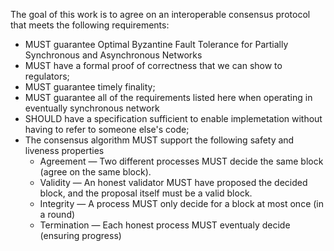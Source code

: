 The goal of this work is to agree on an interoperable consensus protocol that meets the following requirements:

* MUST guarantee Optimal Byzantine Fault Tolerance for Partially Synchronous and Asynchronous Networks
* MUST have a formal proof of correctness that we can show to regulators;
* MUST guarantee timely finality;
* MUST guarantee all of the requirements listed here when operating in eventually synchronous network
* SHOULD have a specification sufficient to enable implemetation without having to refer to someone else's code;
* The consensus algorithm MUST support the following safety and liveness properties
  - Agreement — Two different processes MUST decide the same block (agree on the same block).
  - Validity — An honest validator MUST have proposed the decided block, and the proposal itself must be a valid block.
  - Integrity — A process MUST only decide for a block at most once (in a round)
  - Termination — Each honest process MUST eventualy decide (ensuring progress)
